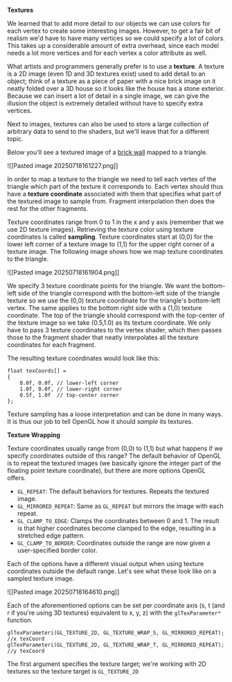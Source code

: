 
**Textures**

We learned that to add more detail to our objects we can use colors for each vertex to create some interesting images. However, to get a fair bit of realism we'd have to have many vertices so we could specify a lot of colors. This takes up a considerable amount of extra overhead, since each model needs a lot more vertices and for each vertex a color attribute as well. 

What artists and programmers generally prefer is to use a **texture**. A texture is a 2D image (even 1D and 3D textures exist) used to add detail to an object; think of a texture as a piece of paper with a nice brick image on it neatly folded over a 3D house so it looks like the house has a stone exterior. Because we can insert a lot of detail in a single image, we can give the illusion the object is extremely detailed without have to specify extra vertices. 

Next to images, textures can also be used to store a large collection of arbitrary data to send to the shaders, but we'll leave that for a different topic. 

Below you'll see a textured image of a [brick wall](https://learnopengl.com/img/textures/wall.jpg) mapped to a triangle. 

![[Pasted image 20250718161227.png]]

In order to map a texture to the triangle we need to tell each vertex of the triangle which part of the texture it corresponds to. Each vertex should thus have a **texture coordinate** associated with them that specifies what part of the textured image to sample from. Fragment interpolation then does the rest for the other fragments. 

Texture coordinates range from 0 to 1 in the x and y axis (remember that we use 2D texture images). Retrieving the texture color using texture coordinates is called **sampling**. Texture coordinates start at (0,0) for the lower left corner of a texture image to (1,1) for the upper right corner of a texture image. The following image shows how we map texture coordinates to the triangle. 

![[Pasted image 20250718161904.png]]

We specify 3 texture coordinate points for the triangle. We want the bottom-left side of the triangle correspond with the bottom-left side of the triangle texture so we use the (0,0) texture coordinate for the triangle's bottom-left vertex. The same applies to the bottom right side with a (1,0) texture coordinate. The top of the triangle should correspond with the top-center of the texture image so we take (0.5,1.0) as its texture coordinate. We only have to pass 3 texture coordinates to the vertex shader, which then passes those to the fragment shader that neatly interpolates all the texture coordinates for each fragment. 

The resulting texture coordinates would look like this:

```
float texCoords[] =
{
	0.0f, 0.0f, // lower-left corner
	1.0f, 0.0f, // lower-right corner
	0.5f, 1.0f  // top-center corner
};
```

Texture sampling has a loose interpretation and can be done in many ways. It is thus our job to tell OpenGL how it should *sample* its textures. 

**Texture Wrapping**

Texture coordinates usually range from (0,0) to (1,1) but what happens if we specify coordinates outside of this range? The default behavior of OpenGL is to repeat the textured images (we basically ignore the integer part of the floating point texture coordinate), but there are more options OpenGL offers.

- `GL_REPEAT`: The default behaviors for textures. Repeats the textured image. 
- `GL_MIRRORED_REPEAT`: Same as `GL_REPEAT` but mirrors the image with each repeat.
- `GL_CLAMP_TO_EDGE`: Clamps the coordinates between 0 and 1. The result is that higher coordinates become clamped to the edge, resulting in a stretched edge pattern. 
- `GL_CLAMP_TO_BORDER`: Coordinates outside the range are now given a user-specified border color. 

Each of the options have a different visual output when using texture coordinates outside the default range. Let's see what these look like on a sampled texture image. 

![[Pasted image 20250718164610.png]]

Each of the aforementioned options can be set per coordinate axis (s, t (and r if you're using 3D textures) equivalent to x, y, z) with the `glTexParameter*` function.

```
glTexParameteri(GL_TEXTURE_2D, GL_TEXTURE_WRAP_S, GL_MIRRORED_REPEAT); //x texCoord
glTexParameteri(GL_TEXTURE_2D, GL_TEXTURE_WRAP_T, GL_MIRRORED_REPEAT); //y texCoord
```

The first argument specifies the texture target; we're working with 2D textures so the texture target is `GL_TEXTURE_2D`